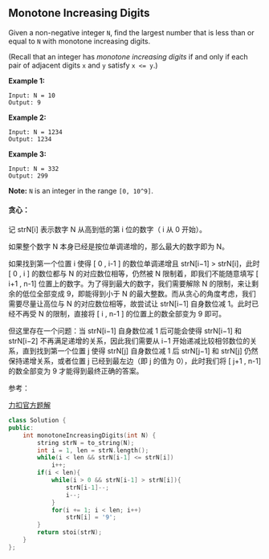 ## Monotone Increasing Digits

Given a non-negative integer `N`, find the largest number that is less than or equal to `N` with monotone increasing digits.

(Recall that an integer has *monotone increasing digits* if and only if each pair of adjacent digits `x` and `y` satisfy `x <= y`.)

**Example 1:**

```
Input: N = 10
Output: 9
```

**Example 2:**

```
Input: N = 1234
Output: 1234
```

**Example 3:**

```
Input: N = 332
Output: 299
```

**Note:** `N` is an integer in the range `[0, 10^9]`.

#### 贪心：

记 strN[i] 表示数字 N 从高到低的第 i 位的数字（ i 从 0 开始）。

如果整个数字 N 本身已经是按位单调递增的，那么最大的数字即为 N。

如果找到第一个位置 i 使得 \[ 0 , i-1 \] 的数位单调递增且 strN[i−1] > strN[i]，此时 \[ 0 , i \] 的数位都与 N 的对应数位相等，仍然被 N 限制着，即我们不能随意填写 \[ i+1 , n-1\] 位置上的数字。为了得到最大的数字，我们需要解除 N 的限制，来让剩余的低位全部变成 9，即能得到小于 N 的最大整数。而从贪心的角度考虑，我们需要尽量让高位与 N 的对应数位相等，故尝试让 strN\[i−1\] 自身数位减 1。此时已经不再受 N 的限制，直接将 \[ i , n-1 \] 的位置上的数全部变为 9 即可。

但这里存在一个问题：当 strN\[i−1\] 自身数位减 1 后可能会使得 strN\[i−1\] 和 strN\[i−2\] 不再满足递增的关系，因此我们需要从 i−1 开始递减比较相邻数位的关系，直到找到第一个位置 j 使得 strN[j] 自身数位减 1 后 strN\[j−1\] 和 strN[j] 仍然保持递增关系，或者位置 j 已经到最左边（即 j 的值为 0），此时我们将 \[ j+1 , n-1\] 的数全部变为 9 才能得到最终正确的答案。

参考：

[力扣官方题解](https://leetcode-cn.com/u/leetcode-solution/)

```c++
class Solution {
public:
    int monotoneIncreasingDigits(int N) {
        string strN = to_string(N);
        int i = 1, len = strN.length();
        while(i < len && strN[i-1] <= strN[i])
            i++;
        if(i < len){
            while(i > 0 && strN[i-1] > strN[i]){
                strN[i-1]--;
                i--;
            }
            for(i += 1; i < len; i++)
                strN[i] = '9';
        }
        return stoi(strN);
    }
};
```

